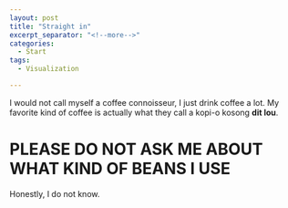 ```yaml
---
layout: post
title: "Straight in"
excerpt_separator: "<!--more-->"
categories:
  - Start
tags:
  - Visualization

---
```


I would not call myself a coffee connoisseur, I just drink coffee a lot. 
My favorite kind of coffee is actually what they call a kopi-o kosong **dit lou**.

<!--more-->

# PLEASE DO NOT ASK ME ABOUT WHAT KIND OF BEANS I USE
Honestly, I do not know. 
